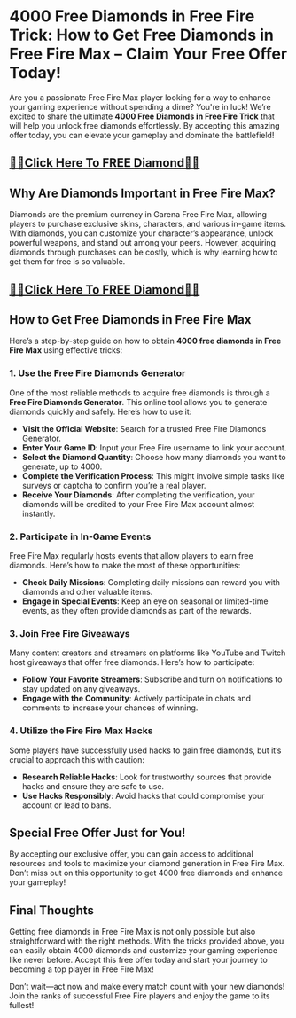 # 4000 Free Diamonds in Free Fire Trick: How to Get Free Diamonds in Free Fire Max – Claim Your Free Offer Today!

Are you a passionate Free Fire Max player looking for a way to enhance your gaming experience without spending a dime? You're in luck! We’re excited to share the ultimate **4000 Free Diamonds in Free Fire Trick** that will help you unlock free diamonds effortlessly. By accepting this amazing offer today, you can elevate your gameplay and dominate the battlefield!


## [💎💎Click Here To FREE Diamond💎💎](https://besteventtoday.com/best/free/fire/)

## Why Are Diamonds Important in Free Fire Max?

Diamonds are the premium currency in Garena Free Fire Max, allowing players to purchase exclusive skins, characters, and various in-game items. With diamonds, you can customize your character’s appearance, unlock powerful weapons, and stand out among your peers. However, acquiring diamonds through purchases can be costly, which is why learning how to get them for free is so valuable.

## [💎💎Click Here To FREE Diamond💎💎](https://besteventtoday.com/best/free/fire/)

## How to Get Free Diamonds in Free Fire Max

Here’s a step-by-step guide on how to obtain **4000 free diamonds in Free Fire Max** using effective tricks:

### 1. Use the Free Fire Diamonds Generator

One of the most reliable methods to acquire free diamonds is through a **Free Fire Diamonds Generator**. This online tool allows you to generate diamonds quickly and safely. Here’s how to use it:

- **Visit the Official Website**: Search for a trusted Free Fire Diamonds Generator.
- **Enter Your Game ID**: Input your Free Fire username to link your account.
- **Select the Diamond Quantity**: Choose how many diamonds you want to generate, up to 4000.
- **Complete the Verification Process**: This might involve simple tasks like surveys or captcha to confirm you’re a real player.
- **Receive Your Diamonds**: After completing the verification, your diamonds will be credited to your Free Fire Max account almost instantly.

### 2. Participate in In-Game Events

Free Fire Max regularly hosts events that allow players to earn free diamonds. Here’s how to make the most of these opportunities:

- **Check Daily Missions**: Completing daily missions can reward you with diamonds and other valuable items.
- **Engage in Special Events**: Keep an eye on seasonal or limited-time events, as they often provide diamonds as part of the rewards.

### 3. Join Free Fire Giveaways

Many content creators and streamers on platforms like YouTube and Twitch host giveaways that offer free diamonds. Here’s how to participate:

- **Follow Your Favorite Streamers**: Subscribe and turn on notifications to stay updated on any giveaways.
- **Engage with the Community**: Actively participate in chats and comments to increase your chances of winning.

### 4. Utilize the Fire Fire Max Hacks

Some players have successfully used hacks to gain free diamonds, but it’s crucial to approach this with caution:

- **Research Reliable Hacks**: Look for trustworthy sources that provide hacks and ensure they are safe to use.
- **Use Hacks Responsibly**: Avoid hacks that could compromise your account or lead to bans.

## Special Free Offer Just for You!

By accepting our exclusive offer, you can gain access to additional resources and tools to maximize your diamond generation in Free Fire Max. Don’t miss out on this opportunity to get 4000 free diamonds and enhance your gameplay!

## Final Thoughts

Getting free diamonds in Free Fire Max is not only possible but also straightforward with the right methods. With the tricks provided above, you can easily obtain 4000 diamonds and customize your gaming experience like never before. Accept this free offer today and start your journey to becoming a top player in Free Fire Max!

Don’t wait—act now and make every match count with your new diamonds! Join the ranks of successful Free Fire players and enjoy the game to its fullest!
